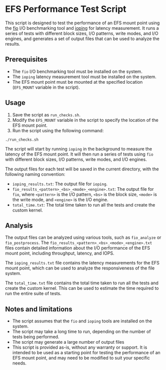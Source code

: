 EFS Performance Test Script
==========================

This script is designed to test the performance of an EFS mount point using the [fio](https://github.com/axboe/fio) I/O benchmarking tool  and [ioping](https://github.com/koct9i/ioping) for latency measurement. It runs a series of tests with different block sizes, I/O patterns, write modes, and I/O engines, and generates a set of output files that can be used to analyze the results.

Prerequisites
-------------

* The `fio` I/O benchmarking tool must be installed on the system.
* The `ioping` latency measurement tool must be installed on the system.
* The EFS mount point must be mounted at the specified location (`EFS_MOUNT` variable in the script).

Usage
-----

1. Save the script as `run_checks.sh`.
2. Modify the `EFS_MOUNT` variable in the script to specify the location of the EFS mount point.
3. Run the script using the following command:

```
./run_checks.sh
```

The script will start by running `ioping` in the background to measure the latency of the EFS mount point. It will then run a series of tests using `fio` with different block sizes, I/O patterns, write modes, and I/O engines.

The output files for each test will be saved in the current directory, with the following naming convention:

* `ioping_results.txt`: The output file for `ioping`.
* `fio_results_<pattern>_<bs>_<mode>_<engine>.txt`: The output file for `fio`, where `<pattern>` is the I/O pattern, `<bs>` is the block size, `<mode>` is the write mode, and `<engine>` is the I/O engine.
* `total_time.txt`: The total time taken to run all the tests and create the custom kernel.

Analysis
--------

The output files can be analyzed using various tools, such as `fio_analyze` or `fio_postprocess`. The `fio_results_<pattern>_<bs>_<mode>_<engine>.txt` files contain detailed information about the I/O performance of the EFS mount point, including throughput, latency, and IOPS.

The `ioping_results.txt` file contains the latency measurements for the EFS mount point, which can be used to analyze the responsiveness of the file system.

The `total_time.txt` file contains the total time taken to run all the tests and create the custom kernel. This can be used to estimate the time required to run the entire suite of tests.

Notes and limitations
-----------

* The script assumes that the `fio` and `ioping` tools are installed on the system.
* The script may take a long time to run, depending on the number of tests being performed.
* The script may generate a large number of output files
* This script is provided as-is, without any warranty or support. It is intended to be used as a starting point for testing the performance of an EFS mount point, and may need to be modified to suit your specific needs.
